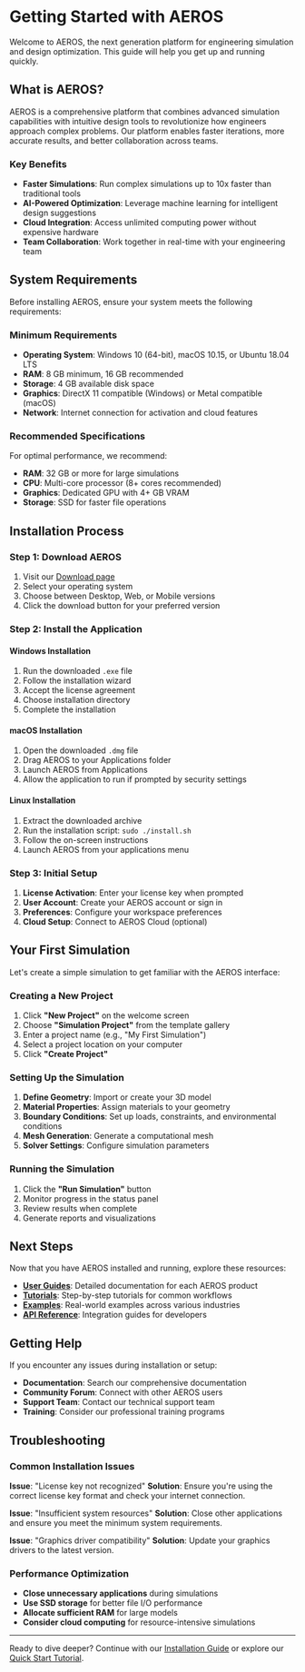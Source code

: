 # Getting Started with AEROS

Welcome to AEROS, the next generation platform for engineering simulation and design optimization. This guide will help you get up and running quickly.

## What is AEROS?

AEROS is a comprehensive platform that combines advanced simulation capabilities with intuitive design tools to revolutionize how engineers approach complex problems. Our platform enables faster iterations, more accurate results, and better collaboration across teams.

### Key Benefits

- **Faster Simulations**: Run complex simulations up to 10x faster than traditional tools
- **AI-Powered Optimization**: Leverage machine learning for intelligent design suggestions
- **Cloud Integration**: Access unlimited computing power without expensive hardware
- **Team Collaboration**: Work together in real-time with your engineering team

## System Requirements

Before installing AEROS, ensure your system meets the following requirements:

### Minimum Requirements

- **Operating System**: Windows 10 (64-bit), macOS 10.15, or Ubuntu 18.04 LTS
- **RAM**: 8 GB minimum, 16 GB recommended
- **Storage**: 4 GB available disk space
- **Graphics**: DirectX 11 compatible (Windows) or Metal compatible (macOS)
- **Network**: Internet connection for activation and cloud features

### Recommended Specifications

For optimal performance, we recommend:

- **RAM**: 32 GB or more for large simulations
- **CPU**: Multi-core processor (8+ cores recommended)
- **Graphics**: Dedicated GPU with 4+ GB VRAM
- **Storage**: SSD for faster file operations

## Installation Process

### Step 1: Download AEROS

1. Visit our [Download page](/download)
2. Select your operating system
3. Choose between Desktop, Web, or Mobile versions
4. Click the download button for your preferred version

### Step 2: Install the Application

#### Windows Installation

1. Run the downloaded `.exe` file
2. Follow the installation wizard
3. Accept the license agreement
4. Choose installation directory
5. Complete the installation

#### macOS Installation

1. Open the downloaded `.dmg` file
2. Drag AEROS to your Applications folder
3. Launch AEROS from Applications
4. Allow the application to run if prompted by security settings

#### Linux Installation

1. Extract the downloaded archive
2. Run the installation script: `sudo ./install.sh`
3. Follow the on-screen instructions
4. Launch AEROS from your applications menu

### Step 3: Initial Setup

1. **License Activation**: Enter your license key when prompted
2. **User Account**: Create your AEROS account or sign in
3. **Preferences**: Configure your workspace preferences
4. **Cloud Setup**: Connect to AEROS Cloud (optional)

## Your First Simulation

Let's create a simple simulation to get familiar with the AEROS interface:

### Creating a New Project

1. Click **"New Project"** on the welcome screen
2. Choose **"Simulation Project"** from the template gallery
3. Enter a project name (e.g., "My First Simulation")
4. Select a project location on your computer
5. Click **"Create Project"**

### Setting Up the Simulation

1. **Define Geometry**: Import or create your 3D model
2. **Material Properties**: Assign materials to your geometry
3. **Boundary Conditions**: Set up loads, constraints, and environmental conditions
4. **Mesh Generation**: Generate a computational mesh
5. **Solver Settings**: Configure simulation parameters

### Running the Simulation

1. Click the **"Run Simulation"** button
2. Monitor progress in the status panel
3. Review results when complete
4. Generate reports and visualizations

## Next Steps

Now that you have AEROS installed and running, explore these resources:

- **[User Guides](/learn/aeros-guide)**: Detailed documentation for each AEROS product
- **[Tutorials](/tutorials)**: Step-by-step tutorials for common workflows
- **[Examples](/examples)**: Real-world examples across various industries
- **[API Reference](/api-reference)**: Integration guides for developers

## Getting Help

If you encounter any issues during installation or setup:

- **Documentation**: Search our comprehensive documentation
- **Community Forum**: Connect with other AEROS users
- **Support Team**: Contact our technical support team
- **Training**: Consider our professional training programs

## Troubleshooting

### Common Installation Issues

**Issue**: "License key not recognized"
**Solution**: Ensure you're using the correct license key format and check your internet connection.

**Issue**: "Insufficient system resources"
**Solution**: Close other applications and ensure you meet the minimum system requirements.

**Issue**: "Graphics driver compatibility"
**Solution**: Update your graphics drivers to the latest version.

### Performance Optimization

- **Close unnecessary applications** during simulations
- **Use SSD storage** for better file I/O performance
- **Allocate sufficient RAM** for large models
- **Consider cloud computing** for resource-intensive simulations

---

Ready to dive deeper? Continue with our [Installation Guide](/learn/installation) or explore our [Quick Start Tutorial](/learn/quick-start).